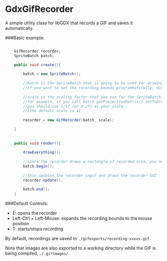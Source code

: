 # GdxGifRecorder
A simple utility class for libGDX that records a GIF and saves it automatically.

###Basic example:

```java

	GifRecorder recorder;
	SpriteBatch batch;

	public void create(){
	
		batch = new SpriteBatch();
		
		//batch is the SpriteBatch that is going to be used for drawing the recording GUI
		//if you want to set the recording bounds programmatically, disable GUI with recorder.setGUIDisabled(true)
		
		//scale is the scaling factor that you use for the SpriteBatch - used for calculating the center of the screen
		//for example, if you call batch.getProjectionMatrix().setToOrtho2D(0, 0, width/5, height/5); in resize(),
		//you should use 1/5f (or 0.2f) as your scale
		//(the default scale is 1)
		
		recorder = new GifRecorder(batch, scale);
		
	}
	
	
	public void render(){
		
		drawEverything();
		
		//since the recorder draws a rectangle of recorded area, you need to begin/end the batch
		batch.begin();
		
		//this updates the recorder input and draws the recorder GUI
		recorder.update();
		
		batch.end();
	}


```

###Default Controls:
- E: opens the recorder
- Left-Ctrl + Left-Mouse: expands the recording bounds to the mouse position
- T: starts/stops recording


By default, recordings are saved to `./gifexports/recording-xxxxx.gif`.

Note that images are also exported to a working directory while the GIF is being compiled, `./.gifimages/`.
